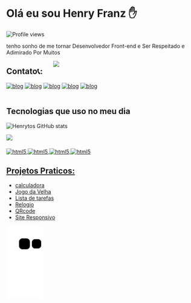 
# Olá eu sou Henry Franz ✋
<img src="https://komarev.com/ghpvc/?username=Henrytos&color=blue" alt="Profile views" />

tenho sonho de me tornar Desenvolvedor Front-end e Ser Respeitado e Adimirado Por Muitos


<img align="right" width="380em" src="https://raw.githubusercontent.com/gist/Henrytos/262969ea6b4856cf1243d9e080448cc5/raw/cf92d8bd27766fe9d7e7a4c66557df4784ba85aa/euMesmo.svg"/>

## Contato📞:

[![blog](https://img.shields.io/badge/WhatsApp-25D366?style=for-the-badge&logo=whatsapp&logoColor=white)](https://wa.me/5511967603378)
[![blog](https://img.shields.io/badge/Facebook-1877F2?style=for-the-badge&logo=facebook&logoColor=white)](https://www.facebook.com/profile.php?id=100035259228757)
[![blog](https://img.shields.io/badge/Instagram-E4405F?style=for-the-badge&logo=instagram&logoColor=white)](https://www.instagram.com/_henry2928/)
[![blog](https://img.shields.io/badge/linkedin-0072b1?style=for-the-badge&logo=linkedin&logoColor=white)](https://www.linkedin.com/in/henry-franz-617841245/)
[![blog](https://img.shields.io/badge/DIscord-7289d9?style=for-the-badge&logo=Discord&logoColor=white)](https://discord.gg/a8sYJXvV)
<br>
<br>


## Tecnologias que uso no meu dia

![Henrytos GitHub stats](https://github-readme-stats.vercel.app/api?username=Henrytos&show_icons=true&theme=radical)


  
 <a href="https://github.com/vinybergamo">
    <img height="150em" src="https://github-readme-stats.vercel.app/api/top-langs/?username=Henrytos&layout=compact&langs_count=7&theme=algolia"/>
 
  <br>
  <br>
<div style="display: inli_block">
<img align="center" alt="html5" src="https://img.shields.io/badge/HTML5-rgb(227,%2079,%2038)?style=for-the-badge&logo=html5&logoColor=white">
<img align="center" alt="html5" src="https://img.shields.io/badge/CSS3-rgb(21,%20114,%20182)?style=for-the-badge&logo=css3&logoColor=white">
<img align="center" alt="html5" src="https://img.shields.io/badge/Javascript-rgb(247,%20223,%2030)?style=for-the-badge&logo=javascript&logoColor=black">
<img align="center" alt="html5" src="https://img.shields.io/badge/BOOTSTRAP-rgb(86,%2061,%20124)?style=for-the-badge&logo=bootstrap&logoColor=white">
</div>
  


## Projetos Praticos:
- [calculadora](https://henrytos.github.io/calc.js/)
- [Jogo da Velha](https://henrytos.github.io/Jogo-da-velha/)
- [Lista de tarefas](https://henrytos.github.io/Lista-de-tarefas/)
- [Relogio](https://henrytos.github.io/Relogio/)  
- [QRcode](https://henrytos.github.io/Genereto/)  
- [Site Responsivo](https://henrytos.github.io/GRID-FLEXBOX/)  

   
![Snake animation](https://github.com/rafaballerini/rafaballerini/blob/output/github-contribution-grid-snake.svg)
   

